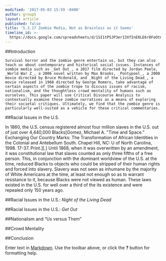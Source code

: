 ```yaml
---
modified: '2017-05-03 15:59 -0400'
author: group5
layout: article
published: false
title: '5.3.17 Zombie Media, Not as Brainless as it Seems'
timeline_id: >-
  https://docs.google.com/spreadsheets/d/1SI1tP5JP3er13XfInE0LE6r8FoOtnwgTmzo7JILO-Uk/pubhtml
---
```

##Introduction

	Survival horror and the zombie genre entertain us, but they can also teach us about contemporary and historical social issues. Instances of zombie media such as _Get Out_, a 2017 film directed by Jordan Peele, _World War Z_, a 2006 novel written by Max Brooks, _Pontypool_, a 2008 movie directed by Bruce Mcdonald, and _Night of the Living Dead_, a movie released in 1968 directed by George Romero, take advantage of certain aspects of the zombie trope to discuss issues of racism, nationalism, and the thoughtless crowd mentality of humans such as ourselves. This paper will use Critical Discourse Analysis to contextually examine these zombie narratives as a means of exploring their societal critiques. Ultimately, we find that the zombie genre is particularly well-suited as a vehicle for these critical commentaries.

##Racial Issues in the U.S.

In 1860, the U.S. census registered almost four million slaves in the U.S. out of just over 4,440,000 Blacks[Gomez, Michael A. "Time and Space." Exchanging Our Country Marks: The Transformation of African Identities in the Colonial and Antebellum South. Chapel Hill, NC: U of North Carolina, 1998. 17-37. Print.][.] Until 1868, when it was overwritten by an amendment, it was constitutional law that slaves counted as only three fifths of a free person. This, in conjunction with the dominant worldview of the U.S. at the time, reduced Blacks to objects who could be stripped of their human rights and forced into slavery. Slavery was not seen as inhumane by the majority of White Americans at the time, at least not enough so as to warrant resistance to it, because Blacks were not viewed as human. These laws existed in the U.S. for well over a third of the its existence and were repealed only 150 years ago. 

##Racial Issues in the U.S.: _Night of the Living Dead_

##Racial Issues in the U.S.: _Get Out_

##Nationalism and “Us versus Them” 

##Crowd Mentality

##Conclusion

Enter text in [Markdown](http://daringfireball.net/projects/markdown/). Use the toolbar above, or click the **?** button for formatting help.
